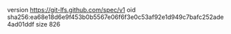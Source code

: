 version https://git-lfs.github.com/spec/v1
oid sha256:ea68e18d6e9f453b0b5567e06f6f3e0c53af92e1d949c7bafc252ade4ad01ddf
size 826
